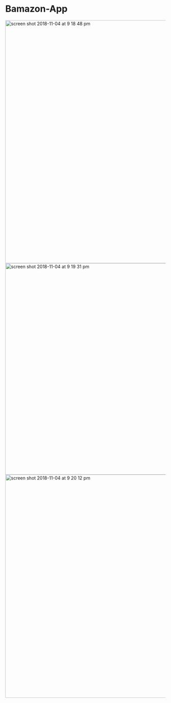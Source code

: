 # Bamazon-App

<img width="763" alt="screen shot 2018-11-04 at 9 18 48 pm" src="https://user-images.githubusercontent.com/41714437/47976370-b9ef5500-e077-11e8-9dca-709296546dcf.png">
<img width="664" alt="screen shot 2018-11-04 at 9 19 31 pm" src="https://user-images.githubusercontent.com/41714437/47976371-b9ef5500-e077-11e8-87ca-e170b745237a.png">
<img width="701" alt="screen shot 2018-11-04 at 9 20 12 pm" src="https://user-images.githubusercontent.com/41714437/47976372-b9ef5500-e077-11e8-9cdf-e67171f27c64.png">
